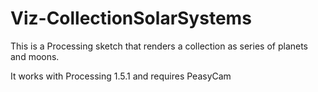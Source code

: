 Viz-CollectionSolarSystems
==========================

This is a Processing sketch that renders a collection as series of planets and moons.

It works with Processing 1.5.1 and requires PeasyCam
